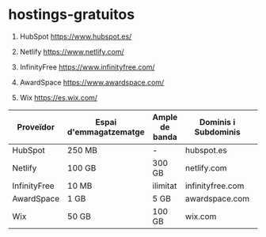 # hostings-gratuitos

1. HubSpot https://www.hubspot.es/

2. Netlify https://www.netlify.com/

3. InfinityFree https://www.infinityfree.com/

4. AwardSpace https://www.awardspace.com/

5. Wix https://es.wix.com/

| Proveïdor      | Espai d'emmagatzematge | Ample de banda | Dominis i Subdominis  | Certificat SSL | Publicitat | Altres Característiques        |
|----------------|------------------------|----------------|-----------------------|----------------|------------|--------------------------------|
|   HubSpot      | 250 MB                 |    -           | hubspot.es            | Sí             | Sí         | ...                            |
|   Netlify      | 100 GB                 | 300 GB         | netlify.com           | Si             | Si         | ...                            |
|   InfinityFree | 10 MB                  | ilimitat       | infinityfree.com      | Si             | Si         | ...                            |
|   AwardSpace   | 1 GB                   | 5 GB           | awardspace.com        | Sí             | Sí         | ...                            |
|   Wix          | 50 GB                  | 100 GB         | wix.com               | Si             | Si         | ...                            |
